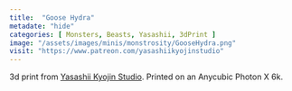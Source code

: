 ```yaml
---
title:  "Goose Hydra"
metadate: "hide"
categories: [ Monsters, Beasts, Yasashii, 3dPrint ]
image: "/assets/images/minis/monstrosity/GooseHydra.png"
visit: "https://www.patreon.com/yasashiikyojinstudio"
---
```

3d print from [Yasashii Kyojin Studio](https://www.patreon.com/yasashiikyojinstudio). 
Printed on an Anycubic Photon X 6k.